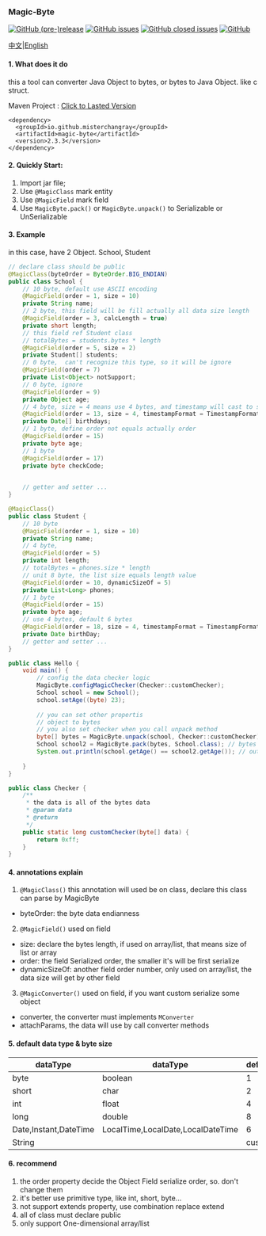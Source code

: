 ### Magic-Byte
[![GitHub (pre-)release](https://img.shields.io/github/release/misterchangray/magic-byte/all.svg)](https://github.com/misterchangray/magic-byte) 
[![GitHub issues](https://img.shields.io/github/issues/misterchangray/magic-byte.svg)](https://github.com/misterchangray/magic-byte/issues) 
[![GitHub closed issues](https://img.shields.io/github/issues-closed/misterchangray/magic-byte.svg)](https://github.com/misterchangray/magic-byte/issues?q=is%3Aissue+is%3Aclosed) 
[![GitHub](https://img.shields.io/github/license/misterchangray/magic-byte.svg)](./LICENSE)

[中文](https://github.com/MisterChangRay/magic-byte/blob/master/README.md)|[English](https://github.com/MisterChangRay/magic-byte/blob/master/README.en.md)


#### 1. What does it do
this a tool can converter Java Object to bytes, or bytes to Java Object. like c struct. 



Maven Project :
[Click to Lasted Version](https://mvnrepository.com/artifact/io.github.misterchangray/magic-byte)
```
<dependency>
  <groupId>io.github.misterchangray</groupId>
  <artifactId>magic-byte</artifactId>
  <version>2.3.3</version>
</dependency>
```

#### 2. Quickly Start:
1. Import jar file;
2. Use `@MagicClass` mark entity 
2. Use `@MagicField` mark field
3. Use `MagicByte.pack()` or `MagicByte.unpack()` to Serializable or UnSerializable

#### 3. Example
 in this case, have 2 Object. School, Student
```java
// declare class should be public
@MagicClass(byteOrder = ByteOrder.BIG_ENDIAN)
public class School {
    // 10 byte, default use ASCII encoding
    @MagicField(order = 1, size = 10)
    private String name;
    // 2 byte, this field will be fill actually all data size length
    @MagicField(order = 3, calcLength = true)
    private short length;
    // this field ref Student class
    // totalBytes = students.bytes * length
    @MagicField(order = 5, size = 2)
    private Student[] students;
    // 0 byte,  can't recognize this type, so it will be ignore
    @MagicField(order = 7)
    private List<Object> notSupport;
    // 0 byte, ignore
    @MagicField(order = 9)
    private Object age;
    // 4 byte, size = 4 means use 4 bytes, and timestamp will cast to seconds
    @MagicField(order = 13, size = 4, timestampFormat = TimestampFormatter.TO_TIMESTAMP_SECONDS)
    private Date[] birthdays;
    // 1 byte, define order not equals actually order 
    @MagicField(order = 15)
    private byte age;
    // 1 byte
    @MagicField(order = 17)
    private byte checkCode;

   
    // getter and setter ...
}

@MagicClass()
public class Student {
    // 10 byte 
    @MagicField(order = 1, size = 10)
    private String name;
    // 4 byte, 
    @MagicField(order = 5)
    private int length;
    // totalBytes = phones.size * length
    // unit 8 byte, the list size equals length value
    @MagicField(order = 10, dynamicSizeOf = 5)
    private List<Long> phones;
    // 1 byte
    @MagicField(order = 15)
    private byte age;
    // use 4 bytes, default 6 bytes
    @MagicField(order = 18, size = 4, timestampFormat = TimestampFormatter.TO_TIMESTAMP_SECONDS)
    private Date birthDay;
    // getter and setter ...
}

public class Hello {
    void main() {
        // config the data checker logic
        MagicByte.configMagicChecker(Checker::customChecker);
        School school = new School();
        school.setAge((byte) 23);
    
        // you can set other propertis
        // object to bytes
        // you also set checker when you call unpack method
        byte[] bytes = MagicByte.unpack(school, Checker::customChecker); 
        School school2 = MagicByte.pack(bytes, School.class); // bytes to object
        System.out.println(school.getAge() == school2.getAge()); // out put true
    
    }
}

public class Checker {
    /**
     * the data is all of the bytes data 
     * @param data
     * @return
     */
    public static long customChecker(byte[] data) {
        return 0xff;
    }
}

```

#### 4. annotations explain
1. `@MagicClass()` this annotation will used be on class, declare this class can parse by MagicByte
- byteOrder: the byte data endianness
2. `@MagicField()` used on field
- size: declare the bytes length, if used on array/list, that means size of list or array
- order: the field Serialized order,  the smaller it's will be first serialize
- dynamicSizeOf: another field order number, only used on array/list, the data size will get by other field  
3. `@MagicConverter()` used on field, if you want custom serialize some object
- converter, the converter must implements `MConverter`
- attachParams, the data will use by call converter methods

#### 5. default data type & byte size
| dataType |dataType |defaultSize|
|--------|--------|--------|
|byte|boolean|1|
|short|char|2|
|int|float|4|
|long|double|8|
|Date,Instant,DateTime|LocalTime,LocalDate,LocalDateTime|6|
|String| |custom|


#### 6. recommend
1. the order property decide the Object Field serialize order, so. don't change them
2. it's better use primitive type, like int, short, byte...
3. not support extends property, use combination replace extend
4. all of class must declare public
5. only support One-dimensional array/list
 